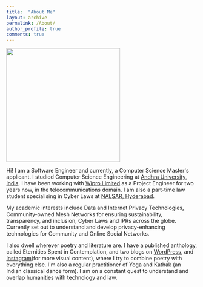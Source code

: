 ```yaml
---
title:  "About Me"
layout: archive
permalink: /About/
author_profile: true
comments: true
---
```


<img style="float: centre;" width="300" height="300" src="{{site.baseurl}}/_pages/images/profilephoto.png">



Hi! I am a Software Engineer and currently, a Computer Science Master's applicant. I studied Computer Science Engineering at [Andhra University, India](https://www.andhrauniversity.edu.in). I have been working with [Wipro Limited](https://www.wipro.com) as a Project Engineer for two years now, in the telecommunications domain. I am also a part-time law student specialising in Cyber Laws at [NALSAR, Hyderabad](https://www.nalsar.ac.in).

My academic interests include Data and Internet Privacy Technologies, Community-owned Mesh Networks for ensuring sustainability, transparency, and inclusion, Cyber Laws and IPRs across the globe. Currently set out to understand and develop privacy-enhancing technologies for Community and Online Social Networks.

I also dwell wherever poetry and literature are. I have a published anthology, called Eternities Spent in Contemplation, and two blogs on [WordPress](https://tanmayatvam.wordpress.com), and [Instagram](https://www.instagram.com/whatamibutpaper/)(for more visual content), where I try to combine poetry with everything else. I'm also a regular practitioner of Yoga and Kathak (an Indian classical dance form). I am on a constant quest to understand and overlap humanities with technology and law.
